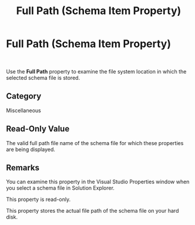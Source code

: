 ﻿---
title: Full Path (Schema Item Property)
TOCTitle: Full Path (Schema Item Property)
ms:assetid: 69d8be18-3ad6-4f54-a15a-eaeb1823adaa
ms:mtpsurl: https://msdn.microsoft.com/library/Aa560623(v=BTS.80)
ms:contentKeyID: 51528671
ms.date: 08/30/2017
mtps_version: v=BTS.80
---

# Full Path (Schema Item Property)

 

Use the **Full Path** property to examine the file system location in which the selected schema file is stored.

## Category

Miscellaneous

## Read-Only Value

The valid full path file name of the schema file for which these properties are being displayed.

## Remarks

You can examine this property in the Visual Studio Properties window when you select a schema file in Solution Explorer.

This property is read-only.

This property stores the actual file path of the schema file on your hard disk.

